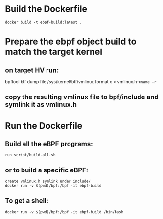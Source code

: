 # Build the Dockerfile

    docker build -t ebpf-build:latest .

# Prepare the ebpf object build to match the target kernel

## on target HV run:
   bpftool btf dump file /sys/kernel/btf/vmlinux format c > vmlinux.h-`uname -r`
## copy the resulting vmlinux file to bpf/include and symlink it as vmlinux.h

# Run the Dockerfile

## Build all the eBPF programs:

    run script/build-all.sh

## or to build a specific eBPF:

    create vmlinux.h symlink under include/
    docker run -v $(pwd)/bpf:/bpf -it ebpf-build

## To get a shell:

    docker run -v $(pwd)/bpf:/bpf -it ebpf-build /bin/bash
